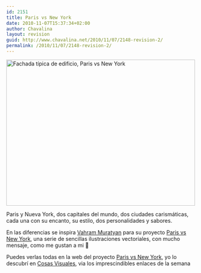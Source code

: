 ```yaml
---
id: 2151
title: Paris vs New York
date: 2010-11-07T15:37:34+02:00
author: Chavalina
layout: revision
guid: http://www.chavalina.net/2010/11/07/2148-revision-2/
permalink: /2010/11/07/2148-revision-2/
---
```

<img src="http://www.chavalina.net/imagenes/2010/11/14facades-500x386.jpg" alt="Fachada típica de edificio, Paris vs New York" title="Fachada típica de edificio, Paris vs New York" width="500" height="386" class="aligncenter size-large wp-image-2150" srcset="http://www.chavalina.net/imagenes/2010/11/14facades-500x386.jpg 500w, http://www.chavalina.net/imagenes/2010/11/14facades-300x231.jpg 300w, http://www.chavalina.net/imagenes/2010/11/14facades.jpg 1600w" sizes="(max-width: 500px) 100vw, 500px" />

Paris y Nueva York, dos capitales del mundo, dos ciudades carismáticas, cada una con su encanto, su estilo, dos personalidades y sabores.

En las diferencias se inspira [Vahram Muratyan](http://www.viiiz.fr/) para su proyecto [Paris vs New York](http://parisvsnyc.blogspot.com/), una serie de sencillas ilustraciones vectoriales, con mucho mensaje, como me gustan a mi 🙂

Puedes verlas todas en la web del proyecto [Paris vs New York](http://parisvsnyc.blogspot.com/), yo lo descubrí en [Cosas Visuales](http://www.cosasvisuales.com/2010/11/02/paris-vs-new-york/), via los imprescindibles enlaces de la semana